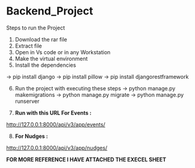 # Backend_Project

Steps to run the Project

1. Download the rar file
2. Extract file
3. Open in Vs code or in any Workstation
4. Make the virtual environment
5. Install the dependencies

-> pip install django
-> pip install pillow
-> pip install djangorestframework

6. Run the project with executing these steps 
-> python manage.py makemigrations 
-> python manage.py migrate 
-> python manage.py runserver

7. **Run with this URL For Events :**

http://127.0.0.1:8000/api/v3/app/events/

8. **For Nudges :**

http://127.0.0.1:8000/api/v3/app/nudges/

**FOR MORE REFERENCE I HAVE ATTACHED THE EXECEL SHEET**
